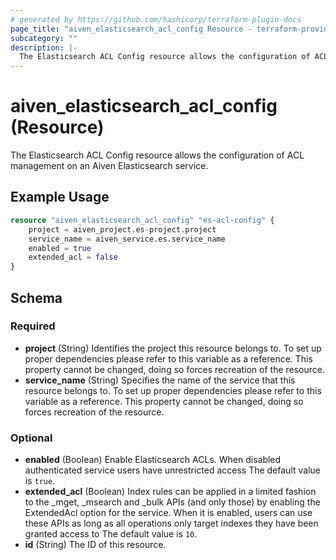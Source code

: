 ```yaml
---
# generated by https://github.com/hashicorp/terraform-plugin-docs
page_title: "aiven_elasticsearch_acl_config Resource - terraform-provider-aiven"
subcategory: ""
description: |-
  The Elasticsearch ACL Config resource allows the configuration of ACL management on an Aiven Elasticsearch service.
---
```


# aiven_elasticsearch_acl_config (Resource)

The Elasticsearch ACL Config resource allows the configuration of ACL management on an Aiven Elasticsearch service.

## Example Usage

```terraform
resource "aiven_elasticsearch_acl_config" "es-acl-config" {
    project = aiven_project.es-project.project
    service_name = aiven_service.es.service_name
    enabled = true
    extended_acl = false
}
```

<!-- schema generated by tfplugindocs -->
## Schema

### Required

- **project** (String) Identifies the project this resource belongs to. To set up proper dependencies please refer to this variable as a reference. This property cannot be changed, doing so forces recreation of the resource.
- **service_name** (String) Specifies the name of the service that this resource belongs to. To set up proper dependencies please refer to this variable as a reference. This property cannot be changed, doing so forces recreation of the resource.

### Optional

- **enabled** (Boolean) Enable Elasticsearch ACLs. When disabled authenticated service users have unrestricted access The default value is `true`.
- **extended_acl** (Boolean) Index rules can be applied in a limited fashion to the _mget, _msearch and _bulk APIs (and only those) by enabling the ExtendedAcl option for the service. When it is enabled, users can use these APIs as long as all operations only target indexes they have been granted access to The default value is `10`.
- **id** (String) The ID of this resource.


